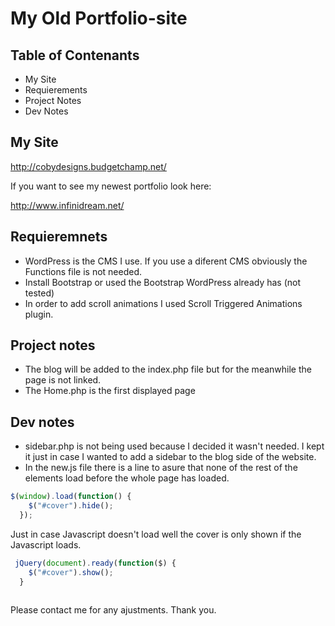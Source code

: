 # My Old Portfolio-site

## Table of Contenants
- My Site
- Requierements
- Project Notes
- Dev Notes

## My Site

http://cobydesigns.budgetchamp.net/

If you want to see my newest portfolio look here:

http://www.infinidream.net/

## Requieremnets

- WordPress is the CMS I use. If you use a diferent CMS obviously the Functions file is not needed.
- Install Bootstrap or used the Bootstrap WordPress already has (not tested)
- In order to add scroll animations I used Scroll Triggered Animations plugin.

 ## Project notes 
 
 - The blog will be added to the index.php file but for the meanwhile the page is not linked.
 - The Home.php is the first displayed page
 
 ## Dev notes
 
 - sidebar.php is not being used because I decided it wasn't needed. I kept it just in case I wanted to add a sidebar to the blog side of the website.
 - In the new.js file there is a line to asure that none of the rest of the elements load before the whole page has loaded.
```javascript
$(window).load(function() {
    $("#cover").hide();
  });
```
Just in case Javascript doesn't load well the cover is only shown if the Javascript loads.

```javascript
 jQuery(document).ready(function($) {
    $("#cover").show();
  }
  
```

Please contact me for any ajustments. Thank you.


